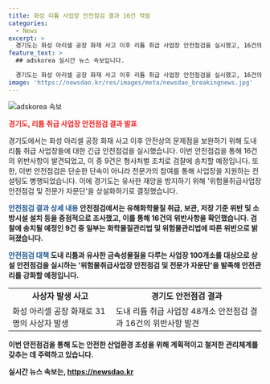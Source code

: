 ```yaml
---
title: 화성 리튬 사업장 안전점검 결과 16건 적발
categories:
  - News
excerpt: >
  경기도는 화성 아리셀 공장 화재 사고 이후 리튬 취급 사업장 안전점검을 실시했고, 16건의 위반사항을 적발했다. 이 중 9건은 형사처벌건으로 검찰에 송치할 예정이다. 안전점검 이후 리튬과 유사한 금속성물질을 취급하는 사업장 100개소를 대상으로 안전점검을 실시할 예정이며, 위험물취급사업장 안전점검 및 전문가 자문단을 상설화하기로 결정했다. 도는 중‧소 규모 사업장에 대한 관리와 지원이 필요하다고 강조했다.
feature_text: >
  ## adskorea 실시간 뉴스 속보입니다.

  경기도는 화성 아리셀 공장 화재 사고 이후 리튬 취급 사업장 안전점검을 실시했고, 16건의 위반사항을 적발했다. 이 중 9건은 형사처벌건으로 검찰에 송치할 예정이다. 안전점검 이후 리튬과 유사한 금속성물질을 취급하는 사업장 100개소를 대상으로 안전점검을 실시할 예정이며, 위험물취급사업장 안전점검 및 전문가 자문단을 상설화하기로 결정했다. 도는 중‧소 규모 사업장에 대한 관리와 지원이 필요하다고 강조했다.
image: 'https://newsdao.kr/res/images/meta/newsdao_breakingnews.jpg'
---
```


<p><img src="https://newsdao.kr/res/images/meta/newsdao_breakingnews.jpg" alt="adskorea 속보" /></p>

<p><b><span style="color: #ee2323;">경기도, 리튬 취급 사업장 안전점검 결과 발표</span></b></p>

<p>경기도에서는 화성 아리셀 공장 화재 사고 이후 안전상의 문제점을 보완하기 위해 도내 리튬 취급 사업장들에 대한 긴급 안전점검을 실시했습니다. 이번 안전점검을 통해 16건의 위반사항이 발견되었고, 이 중 9건은 형사처벌 조치로 검찰에 송치할 예정입니다. 또한, 이번 안전점검은 단순한 단속이 아니라 전문가의 참여를 통해 사업장을 지원하는 컨설팅도 병행되었습니다. 이에 경기도는 유사한 재앙을 방지하기 위해 '위험물취급사업장 안전점검 및 전문가 자문단'을 상설화하기로 결정했습니다.</p>

<p><b><span style="color: #1a5490;">안전점검 결과 상세 내용</span><b>
안전점검에서는 유해화학물질 취급, 보관, 저장 기준 위반 및 소방시설 설치 등을 중점적으로 조사했고, 이를 통해 16건의 위반사항을 확인했습니다. 검찰에 송치될 예정인 9건 중 일부는 화학물질관리법 및 위험물관리법에 따른 위반으로 밝혀졌습니다.</p>

<p><b><span style="color: #1a5490;">안전점검 대책</span><b>
도내 리튬과 유사한 금속성물질을 다루는 사업장 100개소를 대상으로 상설 안전점검을 실시하는 '위험물취급사업장 안전점검 및 전문가 자문단'을 발족해 안전관리를 강화할 예정입니다.</p>

<table>
  <tr>
    <td style="text-align: center; height: 17px;"><b>사상자 발생 사고</b></td>
    <td style="text-align: center; height: 17px;"><b>경기도 안전점검 결과</b></td>
  </tr>
  <tr>
    <td style="text-align: left;">화성 아리셀 공장 화재로 31명의 사상자 발생</td>
    <td style="text-align: left;">도내 리튬 취급 사업장 48개소 안전점검 결과 16건의 위반사항 발견</td>
  </tr>
</table>

<p>이번 안전점검을 통해 도는 안전한 산업환경 조성을 위해 계획적이고 철저한 관리체계를 갖추는 데 주력하고 있습니다.</p>
실시간 뉴스 속보는, <a href="https://newsdao.kr" rel="dofollow">https://newsdao.kr</a>


